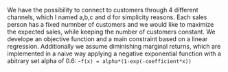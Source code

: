 We have the possibility to connect to customers through 4 different channels, which I named a,b,c and d for simplicity reasons. 
Each sales person has a fixed numnber of customers and we would like to maximize the expected sales, while keeping the number of customers
constant. We develope an objective function and a main constraint based on a linear regression. Additionally we assume diminishing marginal returns,
which are implemented in a naive way applying a negative exponential function with a abitrary set alpha of 0.6:
  -`f(x) = alpha*(1-exp(-coefficient*x))`



